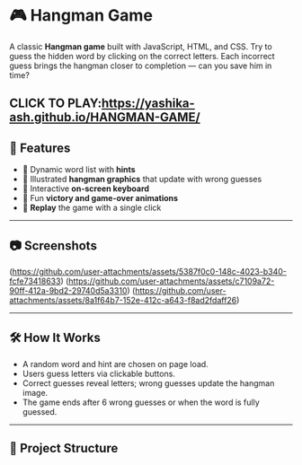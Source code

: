 # 🎮 Hangman Game

A classic **Hangman game** built with JavaScript, HTML, and CSS. Try to guess the hidden word by clicking on the correct letters. Each incorrect guess brings the hangman closer to completion — can you save him in time?

CLICK TO PLAY:https://yashika-ash.github.io/HANGMAN-GAME/
---

## 🚀 Features

- 🔡 Dynamic word list with **hints**
- 🎨 Illustrated **hangman graphics** that update with wrong guesses
- 🧠 Interactive **on-screen keyboard**
- 🎉 Fun **victory and game-over animations**
- 🔁 **Replay** the game with a single click

---

## 📷 Screenshots

(https://github.com/user-attachments/assets/5387f0c0-148c-4023-b340-fcfe73418633)
(https://github.com/user-attachments/assets/c7109a72-90ff-412a-9bd2-29740d5a3310)
(https://github.com/user-attachments/assets/8a1f64b7-152e-412c-a643-f8ad2fdaff26)


---

## 🛠️ How It Works

- A random word and hint are chosen on page load.
- Users guess letters via clickable buttons.
- Correct guesses reveal letters; wrong guesses update the hangman image.
- The game ends after 6 wrong guesses or when the word is fully guessed.

---

## 📁 Project Structure

